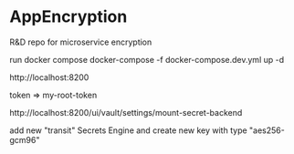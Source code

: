 # AppEncryption
R&amp;D repo for microservice encryption

run docker compose 
docker-compose -f docker-compose.dev.yml up -d

http://localhost:8200

token => my-root-token

http://localhost:8200/ui/vault/settings/mount-secret-backend

add new "transit" Secrets Engine and create new key with type "aes256-gcm96"
